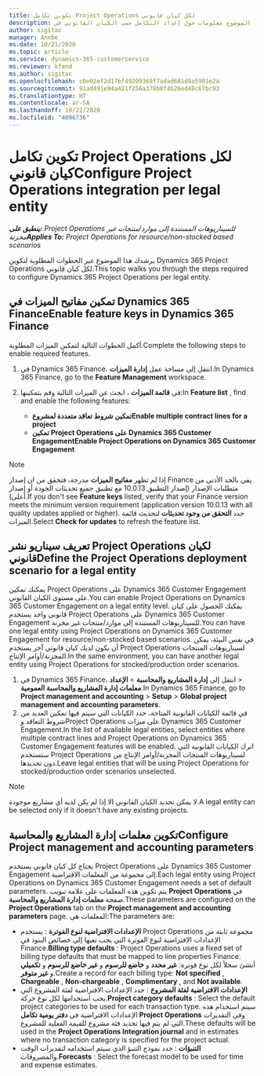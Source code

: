 ```yaml
---
title: تكوين تكامل Project Operations لكل كيان قانوني
description: يقدم هذا الموضوع معلومات حول إعداد التكامل حسب الكيان القانوني في Project Operations.
author: sigitac
manager: Annbe
ms.date: 10/21/2020
ms.topic: article
ms.service: dynamics-365-customerservice
ms.reviewer: kfend
ms.author: sigitac
ms.openlocfilehash: c0e02ef2d17bf49209369f7adad681d9a5981e2a
ms.sourcegitcommit: 91ad491e94a421f256a378b0f4b26ed48c67bc93
ms.translationtype: HT
ms.contentlocale: ar-SA
ms.lasthandoff: 10/22/2020
ms.locfileid: "4096736"
---
```

# <a name="configure-project-operations-integration-per-legal-entity"></a><span data-ttu-id="fddee-103">تكوين تكامل Project Operations لكل كيان قانوني</span><span class="sxs-lookup"><span data-stu-id="fddee-103">Configure Project Operations integration per legal entity</span></span> 

<span data-ttu-id="fddee-104">_**ينطبق على:** Project Operations للسيناريوهات المستندة إلى موارد/منتجات غير مخزنة‬_</span><span class="sxs-lookup"><span data-stu-id="fddee-104">_**Applies To:** Project Operations for resource/non-stocked based scenarios_</span></span>

<span data-ttu-id="fddee-105">يرشدك هذا الموضوع عبر الخطوات المطلوبة لتكوين Dynamics 365 Project Operations لكل كيان قانوني.</span><span class="sxs-lookup"><span data-stu-id="fddee-105">This topic walks you through the steps required to configure Dynamics 365 Project Operations per legal entity.</span></span>

## <a name="enable-feature-keys-in-dynamics-365-finance"></a><span data-ttu-id="fddee-106">تمكين مفاتيح الميزات في Dynamics 365 Finance</span><span class="sxs-lookup"><span data-stu-id="fddee-106">Enable feature keys in Dynamics 365 Finance</span></span>

<span data-ttu-id="fddee-107">أكمل الخطوات التالية لتمكين الميزات المطلوبة.</span><span class="sxs-lookup"><span data-stu-id="fddee-107">Complete the following steps to enable required features.</span></span>

1. <span data-ttu-id="fddee-108">في Dynamics 365 Finance، انتقل إلى مساحة عمل **إدارة الميزات**.</span><span class="sxs-lookup"><span data-stu-id="fddee-108">In Dynamics 365 Finance, go to the **Feature Management** workspace.</span></span>
2. <span data-ttu-id="fddee-109">في **قائمة الميزات** ، ابحث عن الميزات التالية وقم بتمكينها:</span><span class="sxs-lookup"><span data-stu-id="fddee-109">In **Feature list** , find and enable the following features:</span></span>
  
    - <span data-ttu-id="fddee-110">**تمكين شروط تعاقد متعددة لمشروع**</span><span class="sxs-lookup"><span data-stu-id="fddee-110">**Enable multiple contract lines for a project**</span></span>
    - <span data-ttu-id="fddee-111">**تمكين Project Operations على Dynamics 365 Customer Engagement**</span><span class="sxs-lookup"><span data-stu-id="fddee-111">**Enable Project Operations on Dynamics 365 Customer Engagement**</span></span>

> [!NOTE]
> <span data-ttu-id="fddee-112">إذا لم تظهر **مفاتيح الميزات** مدرجة، فتحقق من ان إصدار Finance يفي بالحد الأدنى من متطلبات الإصدار (إصدار التطبيق 10.0.13 مع تطبيق جميع تحديثات الجودة أو إصدار أعلى).</span><span class="sxs-lookup"><span data-stu-id="fddee-112">If you don't see **Feature keys** listed, verify that your Finance version meets the minimum version requirement (application version 10.0.13 with all quality updates applied or higher).</span></span> <span data-ttu-id="fddee-113">حدد **التحقق من وجود تحديثات** لتحديث قائمة الميزات.</span><span class="sxs-lookup"><span data-stu-id="fddee-113">Select **Check for updates** to refresh the feature list.</span></span>

## <a name="define-the-project-operations-deployment-scenario-for-a-legal-entity"></a><span data-ttu-id="fddee-114">تعريف سيناريو نشر Project Operations لكيان قانوني</span><span class="sxs-lookup"><span data-stu-id="fddee-114">Define the Project Operations deployment scenario for a legal entity</span></span>

<span data-ttu-id="fddee-115">يمكنك تمكين Project Operations على Dynamics 365 Customer Engagement على مستوى الكيان القانوني.</span><span class="sxs-lookup"><span data-stu-id="fddee-115">You can enable Project Operations on Dynamics 365 Customer Engagement on a legal entity level.</span></span> <span data-ttu-id="fddee-116">يمكنك الحصول على كيان قانوني واحد يستخدم Project Operations على Dynamics 365 Customer Engagement للسيناريوهات المستندة إلى موارد/منتجات غير مخزنة‬.</span><span class="sxs-lookup"><span data-stu-id="fddee-116">You can have one legal entity using Project Operations on Dynamics 365 Customer Engagement for resource/non-stocked based scenarios.</span></span> <span data-ttu-id="fddee-117">في نفس البيئة، يمكن أن يكون لديك كيان قانوني آخر يستخدم Project Operations لسيناريوهات المنتجات المخزنة/أوامر الإنتاج‬.</span><span class="sxs-lookup"><span data-stu-id="fddee-117">In the same environment, you can have another legal entity using Project Operations for stocked/production order scenarios.</span></span>

1. <span data-ttu-id="fddee-118">في Dynamics 365 Finance، انتقل إلى **إدارة المشاريع والمحاسبة** > **الإعداد‏‎** > **معلمات إدارة المشاريع والمحاسبة العمومية**.</span><span class="sxs-lookup"><span data-stu-id="fddee-118">In Dynamics 365 Finance, go to **Project management and accounting** > **Setup** > **Global project management and accounting parameters**.</span></span>
2. <span data-ttu-id="fddee-119">في قائمة الكيانات القانونية المتاحة، حدد الكيانات التي سيتم فيها تمكين العديد من شروط التعاقد وProject Operations على ميزات Dynamics 365 Customer Engagement.</span><span class="sxs-lookup"><span data-stu-id="fddee-119">In the list of available legal entities, select entities where multiple contract lines and Project Operations on Dynamics 365 Customer Engagement features will be enabled.</span></span> <span data-ttu-id="fddee-120">اترك الكيانات القانونية التي ستستخدم Project Operations لسيناريوهات المنتجات المخزنة/أوامر الإنتاج‬ من دون تحديدها.</span><span class="sxs-lookup"><span data-stu-id="fddee-120">Leave legal entities that will be using Project Operations for stocked/production order scenarios unselected.</span></span>

> [!NOTE]
> <span data-ttu-id="fddee-121">لا يمكن تحديد الكيان القانوني الا إذا لم يكن لديه أي مشاريع موجودة.</span><span class="sxs-lookup"><span data-stu-id="fddee-121">A legal entity can be selected only if it doesn't have any existing projects.</span></span>

## <a name="configure-project-management-and-accounting-parameters"></a><span data-ttu-id="fddee-122">تكوين معلمات إدارة المشاريع والمحاسبة</span><span class="sxs-lookup"><span data-stu-id="fddee-122">Configure Project management and accounting parameters</span></span>

<span data-ttu-id="fddee-123">يحتاج كل كيان قانوني يستخدم Project Operations على Dynamics 365 Customer Engagement إلى مجموعة من المعلمات الافتراضية.</span><span class="sxs-lookup"><span data-stu-id="fddee-123">Each legal entity using Project Operations on Dynamics 365 Customer Engagement needs a set of default parameters.</span></span> <span data-ttu-id="fddee-124">يتم تكوين هذه المعلمات على علامة تبويب **Project Operations** في صفحة **معلمات إدارة المشاريع والمحاسبة‬**.</span><span class="sxs-lookup"><span data-stu-id="fddee-124">These parameters are configured on the **Project Operations** tab on the **Project management and accounting parameters** page.</span></span> <span data-ttu-id="fddee-125">المعلمات هي:</span><span class="sxs-lookup"><span data-stu-id="fddee-125">The parameters are:</span></span>

  - <span data-ttu-id="fddee-126">**الإعدادات الافتراضية لنوع الفوترة** : يستخدم Project Operations مجموعة ثابتة من الإعدادات الافتراضية لنوع الفوترة التي يجب تعيها إلى خصائص البنود في Finance.</span><span class="sxs-lookup"><span data-stu-id="fddee-126">**Billing type defaults** : Project Operations uses a fixed set of billing type defaults that must be mapped to line properties Finance.</span></span> <span data-ttu-id="fddee-127">أنشئ سجلاً لكل نوع فوترة: **غير محدد** و **خاضع للرسوم** و **غير خاضع للرسوم** و **تكميلي‬** و **غير متوفر**.</span><span class="sxs-lookup"><span data-stu-id="fddee-127">Create a record for each billing type: **Not specified** , **Chargeable** , **Non-chargeable** , **Complimentary** , and **Not available**.</span></span>
  - <span data-ttu-id="fddee-128">**الإعدادات الافتراضية لفئة المشروع** : حدد الإعدادات الافتراضية لفئة المشروع التي يجب استخدامها لكل نوع حركة.</span><span class="sxs-lookup"><span data-stu-id="fddee-128">**Project category defaults** : Select the default project categories to be used for each transaction type.</span></span> <span data-ttu-id="fddee-129">سيتم استخدام هذه الإعدادات الافتراضية في **دفتر يومية تكامل Project Operations** وفي التقديرات التي لم يتم فيها تحديد فئة مشروع للقيمة الفعلية للمشروع.</span><span class="sxs-lookup"><span data-stu-id="fddee-129">These defaults will be used in the **Project Operations Integration journal** and in estimates where no transaction category is specified for the project actual.</span></span>
  - <span data-ttu-id="fddee-130">**التنبؤات** : حدد نموذج التنبؤ الذي سيتم استخدامه لتقديرات الوقت والمصروفات.</span><span class="sxs-lookup"><span data-stu-id="fddee-130">**Forecasts** : Select the forecast model to be used for time and expense estimates.</span></span>
